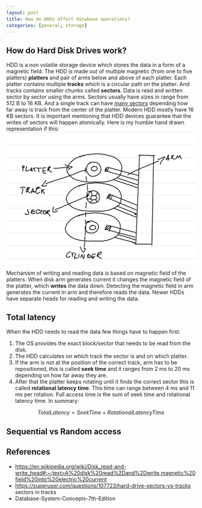 ```yaml
---
layout: post
title: How do HDDs affect database operations?
categories: [general, storage]
---
```


## How do Hard Disk Drives work?

HDD is a non volatile storage device which stores the data in a form of a magnetic
field. The HDD is made out of multiple magnetic (from one to five platters) **platters** and pair of arms below and above of each platter.
Each platter contains multiple **tracks** which is a circular path on the platter.
And tracks contains smaller chunks called **sectors**. Data is read and written
sector by sector using the arms. Sectors usually have sizes in range from 512 B
to 16 KB. And a single track can have [many sectors](https://superuser.com/questions/107723/hard-drive-sectors-vs-tracks)
depending how far away is track from the center of the platter. Modern HDD mostly
have 16 KB sectors. It is important mentioning that HDD devices guarantee that
the writes of sectors will happen atomically. Here is my humble hand drawn
representation if this:
![HDD internal hand drawn representation](/assets/image/hdd-internal.png)

Mechanism of writing and reading data is based on magnetic field of the platters. When disk arm generates current it changes the magnetic field of the platter,
which **writes** the data down. Detecting the magnetic field in arm generates the
current in arm and therefore reads the data. Newer HDDs have separate heads for
reading and writing the data.

## Total latency

When the HDD needs to read the data few things have to happen first:
1. The OS provides the exact block/sector that needs to be read from the disk.
2. The HDD calculates on which track the sector is and on which platter.
3. If the arm is not at the position of the correct track, arm has to be repositioned,
this is called **seek time** and it ranges from 2 ms to 20 ms depending on how far
away they are.
4. After that the platter keeps rotating until it finds the correct sector this
is called **rotational latency time**. This time can range between 4 ms and 11 ms
per rotation.
Full access time is the sum of seek time and rotational latency time. In summary:
```math
TotalLatency = SeekTime + RotationalLatencyTime
```

## Sequential vs Random access

## References
- https://en.wikipedia.org/wiki/Disk_read-and-write_head#:~:text=A%20disk%20read%2Dand%2Dwrite,magnetic%20field%20into%20electric%20current
- https://superuser.com/questions/107723/hard-drive-sectors-vs-tracks sectors in tracks
- Database-System-Concepts-7th-Edition